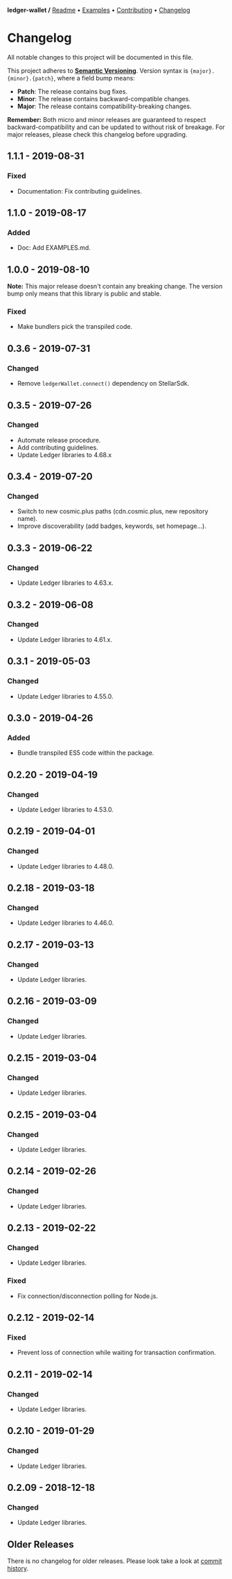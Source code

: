 **ledger-wallet /**
[Readme](https://cosmic.plus/#view:js-ledger-wallet)
• [Examples](https://cosmic.plus/#view:js-ledger-wallet/EXAMPLES)
• [Contributing](https://cosmic.plus/#view:js-ledger-wallet/CONTRIBUTING)
• [Changelog](https://cosmic.plus/#view:js-ledger-wallet/CHANGELOG)

# Changelog

All notable changes to this project will be documented in this file.

This project adheres to **[Semantic
Versioning](https://semver.org/spec/v2.0.0.html)**. Version syntax is
`{major}.{minor}.{patch}`, where a field bump means:

- **Patch**: The release contains bug fixes.
- **Minor**: The release contains backward-compatible changes.
- **Major**: The release contains compatibility-breaking changes.

**Remember:** Both micro and minor releases are guaranteed to respect
backward-compatibility and can be updated to without risk of breakage. For major
releases, please check this changelog before upgrading.

## 1.1.1 - 2019-08-31

### Fixed

- Documentation: Fix contributing guidelines.

## 1.1.0 - 2019-08-17

### Added

- Doc: Add EXAMPLES.md.

## 1.0.0 - 2019-08-10

**Note:** This major release doesn't contain any breaking change. The version
bump only means that this library is public and stable.

### Fixed

- Make bundlers pick the transpiled code.

## 0.3.6 - 2019-07-31

### Changed

- Remove `ledgerWallet.connect()` dependency on StellarSdk.

## 0.3.5 - 2019-07-26

### Changed

- Automate release procedure.
- Add contributing guidelines.
- Update Ledger libraries to 4.68.x

## 0.3.4 - 2019-07-20

### Changed

- Switch to new cosmic.plus paths (cdn.cosmic.plus, new repository name).
- Improve discoverability (add badges, keywords, set homepage...).

## 0.3.3 - 2019-06-22

### Changed

- Update Ledger libraries to 4.63.x.

## 0.3.2 - 2019-06-08

### Changed

- Update Ledger libraries to 4.61.x.

## 0.3.1 - 2019-05-03

### Changed

- Update Ledger libraries to 4.55.0.

## 0.3.0 - 2019-04-26

### Added

- Bundle transpiled ES5 code within the package.

## 0.2.20 - 2019-04-19

### Changed

- Update Ledger libraries to 4.53.0.

## 0.2.19 - 2019-04-01

### Changed

- Update Ledger libraries to 4.48.0.

## 0.2.18 - 2019-03-18

### Changed

- Update Ledger libraries to 4.46.0.

## 0.2.17 - 2019-03-13

### Changed

- Update Ledger libraries.

## 0.2.16 - 2019-03-09

### Changed

- Update Ledger libraries.

## 0.2.15 - 2019-03-04

### Changed

- Update Ledger libraries.

## 0.2.15 - 2019-03-04

### Changed

- Update Ledger libraries.

## 0.2.14 - 2019-02-26

### Changed

- Update Ledger libraries.

## 0.2.13 - 2019-02-22

### Changed

- Update Ledger libraries.

### Fixed

- Fix connection/disconnection polling for Node.js.

## 0.2.12 - 2019-02-14

### Fixed

- Prevent loss of connection while waiting for transaction confirmation.

## 0.2.11 - 2019-02-14

### Changed

- Update Ledger libraries.

## 0.2.10 - 2019-01-29

### Changed

- Update Ledger libraries.

## 0.2.09 - 2018-12-18

### Changed

- Update Ledger libraries.

## Older Releases

There is no changelog for older releases. Please look take a look at [commit
history](https://github.com/cosmic-plus/js-ledger-wallet/commits/master).
